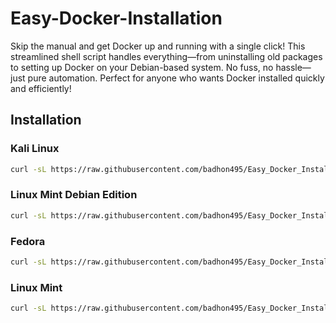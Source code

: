 # Easy-Docker-Installation
Skip the manual and get Docker up and running with a single click! This streamlined shell script handles everything—from uninstalling old packages to setting up Docker on your Debian-based system. No fuss, no hassle—just pure automation. Perfect for anyone who wants Docker installed quickly and efficiently! 


## Installation
### Kali Linux

```bash
curl -sL https://raw.githubusercontent.com/badhon495/Easy_Docker_Installation/main/kali.sh | bash
```
### Linux Mint Debian Edition
```bash
curl -sL https://raw.githubusercontent.com/badhon495/Easy_Docker_Installation/main/LMDE.sh | bash
```
### Fedora
```bash
curl -sL https://raw.githubusercontent.com/badhon495/Easy_Docker_Installation/main/Fedora.sh | bash
```
### Linux Mint
```bash
curl -sL https://raw.githubusercontent.com/badhon495/Easy_Docker_Installation/main/Mint.sh | bash
```